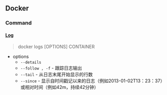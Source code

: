 ## Docker


### Command

#### [Log](https://docs.docker.com/engine/reference/commandline/logs/)

> docker logs [OPTIONS] CONTAINER

- options
  - `--details` 
  - `--follow , -f` - 跟踪日志输出
  - `--tail` - 从日志末尾开始显示的行数
  - `--since` - 显示自时间戳记以来的日志（例如2013-01-02T13：23：37）或相对时间（例如42m，持续42分钟）